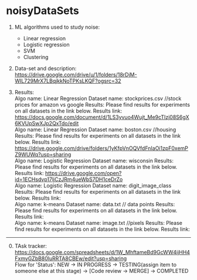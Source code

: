 # noisyDataSets



1. ML algorithms used to study noise:
    - Linear regression
    - Logistic regression
    - SVM
    - Clustering

2. Data-set and description:<br>
   https://drive.google.com/drive/u/1/folders/18rDjM-WIL729MrX7LBqjkkNoTPKsLKQF?ogsrc=32


3. Results:<br>
   Algo name: Linear Regression
   Dataset name: stockprices.csv //stock prices for amazon vs google
   Results: Please find results for experiments on all datasets in the link below.
   Results link: https://docs.google.com/document/d/1LS3yvuo4Wujt_Me9cTIzj08S6gX6KVUpSwXJp2QxTdo/edit
   <br>
   Algo name: Linear Regression
   Dataset name: boston.csv //housing
   Results: Please find results for experiments on all datasets in the link below.
   Results link: https://drive.google.com/drive/folders/1yKfpVnOQVfdFnIaOi1zpF0xemPZ9WUWq?usp=sharing
   <br>
   Algo name: Logistic Regression
   Dataset name: wisconsin
   Results: Please find results for experiments on all datasets in the link below.
   Results link: https://drive.google.com/open?id=1ECHsdvp17ljCzJRm4ueWbS7DH1ceDrZo
   <br>
   Algo name: Logistic Regression
   Dataset name: digit_image_class
   Results: Please find results for experiments on all datasets in the link below.
   Results link:
   <br>
   Algo name: k-means
   Dataset name: data.txt // data points
   Results: Please find results for experiments on all datasets in the link below.
   Results link:
   <br>
   Algo name: k-means
   Dataset name: image.txt //pixels
   Results: Please find results for experiments on all datasets in the link below.
   Results link:


________________________________________________________________________________________________________________________________

0. TAsk tracker:<br>
https://docs.google.com/spreadsheets/d/1W_MhftameBd9GcWW4ijHH4FxmyGZbB80luRRTA8CBEw/edit?usp=sharing <br>
Flow for 'Status': NEW -> IN PROGRESS -> TESTING(assign item to someone else at this stage) -> [Code review -> MERGE] -> COMPLETED